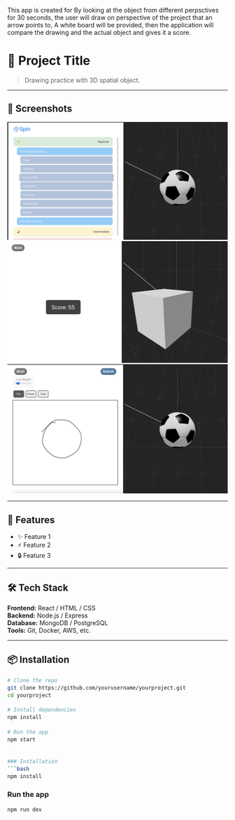 This app is created for 
By looking at the object from different perpsctives for 30 seconds, 
the user will draw on perspective of the project that an arrow points to,
A white board will be provided, then the application will compare the drawing 
and the actual object and gives it a score.
# 🧠 Project Title

> Drawing practice with 3D spatial object.

---

## 📸 Screenshots

<!-- Add screenshots or demo GIFs -->
![Screenshot](./assets/HomePage.png)
![Screenshot](./assets/scoring.png)
![Screenshot](./assets/WhiteBoard.png)

---

## 🚀 Features

- ✨ Feature 1
- ⚡ Feature 2
- 🔒 Feature 3

---

## 🛠️ Tech Stack

**Frontend:** React / HTML / CSS  
**Backend:** Node.js / Express  
**Database:** MongoDB / PostgreSQL  
**Tools:** Git, Docker, AWS, etc.

---

## 📦 Installation

```bash
# Clone the repo
git clone https://github.com/yourusername/yourproject.git
cd yourproject

# Install dependencies
npm install

# Run the app
npm start


### Installation
```bash
npm install
```

### Run the app
```bash
npm run dev
```
